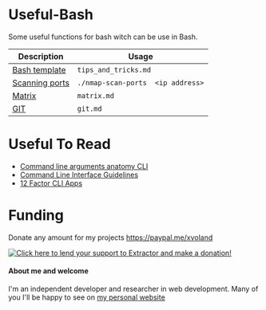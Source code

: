 # Useful-Bash

Some useful functions for bash witch can be use in Bash.



| Description    | Usage                             |
| -------------- | --------------------------------- |
| [Bash template](tips_and_tricks.md)  | `tips_and_tricks.md`              |
| [Scanning ports](nmap-scan-ports.sh) | `./nmap-scan-ports  <ip address>` |
| [Matrix](matrix.md)  | `matrix.md`              |
| [GIT](git.md)  | `git.md`              |



# Useful To Read

* [Command line arguments anatomy CLI](https://betterdev.blog/command-line-arguments-anatomy-explained/)
* [Command Line Interface Guidelines](https://clig.dev/)
* [12 Factor CLI Apps](https://medium.com/@jdxcode/12-factor-cli-apps-dd3c227a0e46)

# Funding
Donate any amount for my projects <a href='https://paypal.me/xvoland'>https://paypal.me/xvoland</a>


<a href='https://www.paypal.com/cgi-bin/webscr?cmd=_s-xclick&hosted_button_id=9D4YBRWH8QURU'><img alt='Click here to lend your support to Extractor and make a donation!' src='https://www.paypalobjects.com/en_US/GB/i/btn/btn_donateCC_LG.gif' border='0' /></a>

#### About me and welcome
I'm an independent developer and researcher in web development. Many of you I'll be happy to see on [my personal website](https://dotoca.net)